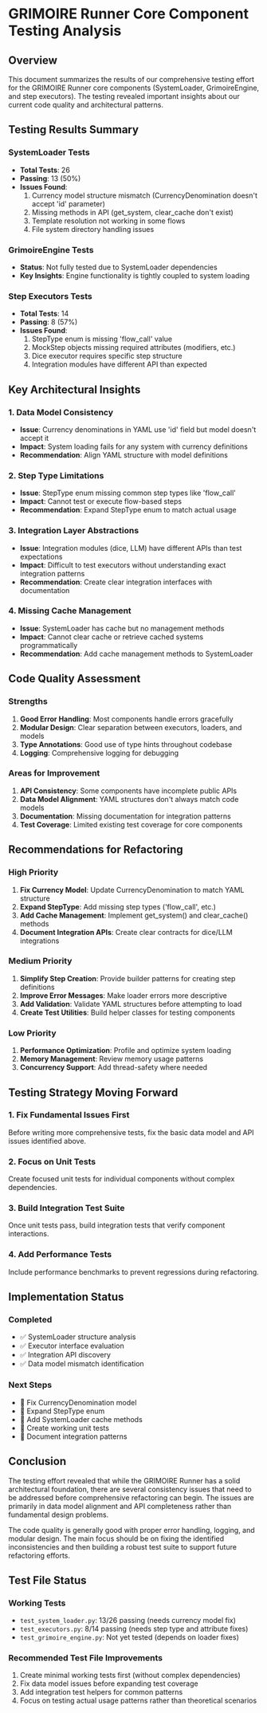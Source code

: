 # GRIMOIRE Runner Core Component Testing Analysis

## Overview

This document summarizes the results of our comprehensive testing effort for the GRIMOIRE Runner core components (SystemLoader, GrimoireEngine, and step executors). The testing revealed important insights about our current code quality and architectural patterns.

## Testing Results Summary

### SystemLoader Tests

- **Total Tests**: 26
- **Passing**: 13 (50%)
- **Issues Found**:
  1. Currency model structure mismatch (CurrencyDenomination doesn't accept 'id' parameter)
  2. Missing methods in API (get_system, clear_cache don't exist)
  3. Template resolution not working in some flows
  4. File system directory handling issues

### GrimoireEngine Tests

- **Status**: Not fully tested due to SystemLoader dependencies
- **Key Insights**: Engine functionality is tightly coupled to system loading

### Step Executors Tests

- **Total Tests**: 14
- **Passing**: 8 (57%)
- **Issues Found**:
  1. StepType enum is missing 'flow_call' value
  2. MockStep objects missing required attributes (modifiers, etc.)
  3. Dice executor requires specific step structure
  4. Integration modules have different API than expected

## Key Architectural Insights

### 1. Data Model Consistency

- **Issue**: Currency denominations in YAML use 'id' field but model doesn't accept it
- **Impact**: System loading fails for any system with currency definitions
- **Recommendation**: Align YAML structure with model definitions

### 2. Step Type Limitations

- **Issue**: StepType enum missing common step types like 'flow_call'
- **Impact**: Cannot test or execute flow-based steps
- **Recommendation**: Expand StepType enum to match actual usage

### 3. Integration Layer Abstractions

- **Issue**: Integration modules (dice, LLM) have different APIs than test expectations
- **Impact**: Difficult to test executors without understanding exact integration patterns
- **Recommendation**: Create clear integration interfaces with documentation

### 4. Missing Cache Management

- **Issue**: SystemLoader has cache but no management methods
- **Impact**: Cannot clear cache or retrieve cached systems programmatically
- **Recommendation**: Add cache management methods to SystemLoader

## Code Quality Assessment

### Strengths

1. **Good Error Handling**: Most components handle errors gracefully
2. **Modular Design**: Clear separation between executors, loaders, and models
3. **Type Annotations**: Good use of type hints throughout codebase
4. **Logging**: Comprehensive logging for debugging

### Areas for Improvement

1. **API Consistency**: Some components have incomplete public APIs
2. **Data Model Alignment**: YAML structures don't always match code models
3. **Documentation**: Missing documentation for integration patterns
4. **Test Coverage**: Limited existing test coverage for core components

## Recommendations for Refactoring

### High Priority

1. **Fix Currency Model**: Update CurrencyDenomination to match YAML structure
2. **Expand StepType**: Add missing step types ('flow_call', etc.)
3. **Add Cache Management**: Implement get_system() and clear_cache() methods
4. **Document Integration APIs**: Create clear contracts for dice/LLM integrations

### Medium Priority

1. **Simplify Step Creation**: Provide builder patterns for creating step definitions
2. **Improve Error Messages**: Make loader errors more descriptive
3. **Add Validation**: Validate YAML structures before attempting to load
4. **Create Test Utilities**: Build helper classes for testing components

### Low Priority

1. **Performance Optimization**: Profile and optimize system loading
2. **Memory Management**: Review memory usage patterns
3. **Concurrency Support**: Add thread-safety where needed

## Testing Strategy Moving Forward

### 1. Fix Fundamental Issues First

Before writing more comprehensive tests, fix the basic data model and API issues identified above.

### 2. Focus on Unit Tests

Create focused unit tests for individual components without complex dependencies.

### 3. Build Integration Test Suite

Once unit tests pass, build integration tests that verify component interactions.

### 4. Add Performance Tests

Include performance benchmarks to prevent regressions during refactoring.

## Implementation Status

### Completed

- ✅ SystemLoader structure analysis
- ✅ Executor interface evaluation
- ✅ Integration API discovery
- ✅ Data model mismatch identification

### Next Steps

- 🔄 Fix CurrencyDenomination model
- 🔄 Expand StepType enum
- 🔄 Add SystemLoader cache methods
- 🔄 Create working unit tests
- 🔄 Document integration patterns

## Conclusion

The testing effort revealed that while the GRIMOIRE Runner has a solid architectural foundation, there are several consistency issues that need to be addressed before comprehensive refactoring can begin. The issues are primarily in data model alignment and API completeness rather than fundamental design problems.

The code quality is generally good with proper error handling, logging, and modular design. The main focus should be on fixing the identified inconsistencies and then building a robust test suite to support future refactoring efforts.

## Test File Status

### Working Tests

- `test_system_loader.py`: 13/26 passing (needs currency model fix)
- `test_executors.py`: 8/14 passing (needs step type and attribute fixes)
- `test_grimoire_engine.py`: Not yet tested (depends on loader fixes)

### Recommended Test File Improvements

1. Create minimal working tests first (without complex dependencies)
2. Fix data model issues before expanding test coverage
3. Add integration test helpers for common patterns
4. Focus on testing actual usage patterns rather than theoretical scenarios

